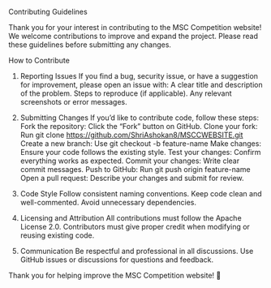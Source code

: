 Contributing Guidelines

Thank you for your interest in contributing to the MSC Competition website! We welcome contributions to improve and expand the project. Please read these guidelines before submitting any changes.

How to Contribute

1. Reporting Issues
If you find a bug, security issue, or have a suggestion for improvement, please open an issue with:
A clear title and description of the problem.
Steps to reproduce (if applicable).
Any relevant screenshots or error messages.

2. Submitting Changes
If you’d like to contribute code, follow these steps:
Fork the repository: Click the “Fork” button on GitHub.
Clone your fork: Run git clone https://github.com/ShriAshokan8/MSCCWEBSITE.git
Create a new branch: Use git checkout -b feature-name
Make changes: Ensure your code follows the existing style.
Test your changes: Confirm everything works as expected.
Commit your changes: Write clear commit messages.
Push to GitHub: Run git push origin feature-name
Open a pull request: Describe your changes and submit for review.

3. Code Style
Follow consistent naming conventions.
Keep code clean and well-commented.
Avoid unnecessary dependencies.

4. Licensing and Attribution
All contributions must follow the Apache License 2.0.
Contributors must give proper credit when modifying or reusing existing code.

5. Communication
Be respectful and professional in all discussions.
Use GitHub issues or discussions for questions and feedback.

Thank you for helping improve the MSC Competition website! 🎉
